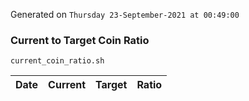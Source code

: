 Generated on `Thursday 23-September-2021 at 00:49:00`

### Current to Target Coin Ratio
`current_coin_ratio.sh`

Date|Current|Target|Ratio
---|---|---|---
